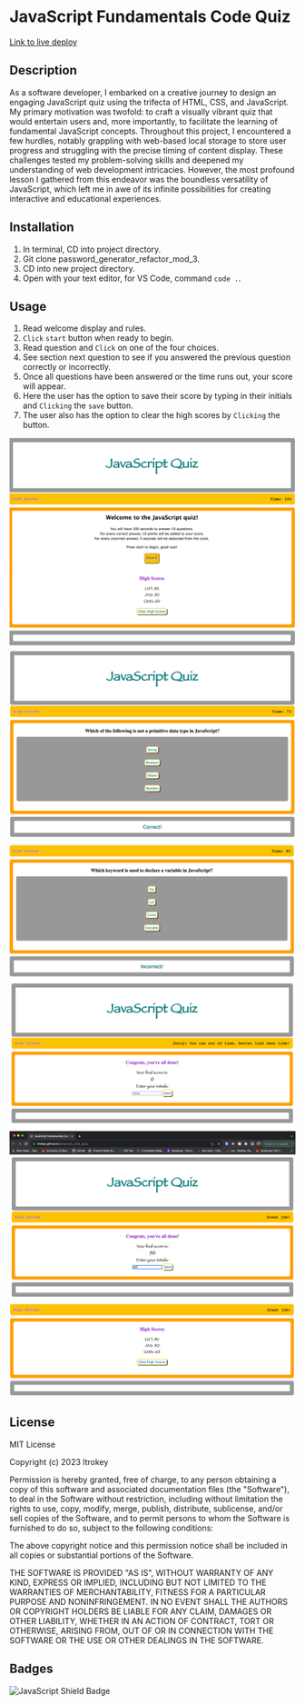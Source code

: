 # JavaScript Fundamentals Code Quiz

[Link to live deploy](https://ltrokey.github.io/javascript_code_quiz/)

## Description

As a software developer, I embarked on a creative journey to design an engaging JavaScript quiz using the trifecta of HTML, CSS, and JavaScript. My primary motivation was twofold: to craft a visually vibrant quiz that would entertain users and, more importantly, to facilitate the learning of fundamental JavaScript concepts. Throughout this project, I encountered a few hurdles, notably grappling with web-based local storage to store user progress and struggling with the precise timing of content display. These challenges tested my problem-solving skills and deepened my understanding of web development intricacies. However, the most profound lesson I gathered from this endeavor was the boundless versatility of JavaScript, which left me in awe of its infinite possibilities for creating interactive and educational experiences.

## Installation

1. In terminal, CD into project directory.
2. Git clone password_generator_refactor_mod_3.
3. CD into new project directory.
4. Open with your text editor, for VS Code, command `code .`.

## Usage

1. Read welcome display and rules.
2. `Click` `start` button when ready to begin.
3. Read question and `Click` on one of the four choices.
4. See section next question to see if you answered the previous question correctly or incorrectly.
5. Once all questions have been answered or the time runs out, your score will appear.
6. Here the user has the option to save their score by typing in their initials and `Clicking` the `save` button.
7. The user also has the option to clear the high scores by `Clicking` the button.

![Welcome Page with High Scores Displayed](./assets/images/high_scores_nav_bar.png)
![In-progress Quiz, Answer Correct](./assets/images/inprogress_quiz_answer_correct.png)
![In-progress Quiz, Answer Incorrect](./assets/images/inprogrss_quiz_answer_incorrect.png)
![Out of time, End Game](./assets/images/out_of_time.png)
![Quiz Completed](./assets/images/quiz_completed.png)
![High School Display](./assets/images/high_scores_display.png)


## License

MIT License

Copyright (c) 2023 ltrokey

Permission is hereby granted, free of charge, to any person obtaining a copy
of this software and associated documentation files (the "Software"), to deal
in the Software without restriction, including without limitation the rights
to use, copy, modify, merge, publish, distribute, sublicense, and/or sell
copies of the Software, and to permit persons to whom the Software is
furnished to do so, subject to the following conditions:

The above copyright notice and this permission notice shall be included in all
copies or substantial portions of the Software.

THE SOFTWARE IS PROVIDED "AS IS", WITHOUT WARRANTY OF ANY KIND, EXPRESS OR
IMPLIED, INCLUDING BUT NOT LIMITED TO THE WARRANTIES OF MERCHANTABILITY,
FITNESS FOR A PARTICULAR PURPOSE AND NONINFRINGEMENT. IN NO EVENT SHALL THE
AUTHORS OR COPYRIGHT HOLDERS BE LIABLE FOR ANY CLAIM, DAMAGES OR OTHER
LIABILITY, WHETHER IN AN ACTION OF CONTRACT, TORT OR OTHERWISE, ARISING FROM,
OUT OF OR IN CONNECTION WITH THE SOFTWARE OR THE USE OR OTHER DEALINGS IN THE
SOFTWARE.

## Badges

![JavaScript Shield Badge](https://img.shields.io/badge/logo-javascript-blue?logo=javascript&logoColor=f5f5f5)
